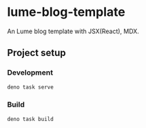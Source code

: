 # lume-blog-template

An Lume blog template with JSX(React), MDX.

## Project setup

### Development

```bash
deno task serve
```

### Build

```bash
deno task build
```
